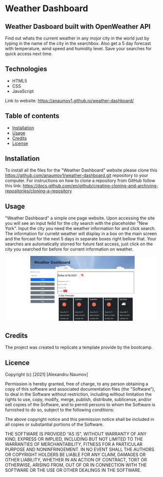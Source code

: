 # Weather Dashboard

## Weather Dasboard built with OpenWeather API
Find out whats the current weather in any mojor city in the world just by typing in the name of the city in the searchbox. Also get a 5 day forecast with temperature, wind speed and humidity level.
Save your searches for quick access next time.
## Technologies 
* HTML5
* CSS
* JavaScript

Link to website: https://anaumov1.github.io/weather-dashboard/


## Table of contents
* [Installation](#installation)
* [Usage](#usage)
* [Credits](#credits)
* [License](#license)

## Installation

To install all the files for the "Weather Dashboard" website please clone this https://github.com/anaumov1/weather-dashboard.git repository to your computer. For instructions on how to clone a repository from GitHub follow this link: https://docs.github.com/en/github/creating-cloning-and-archiving-repositories/cloning-a-repository

## Usage

"Weather Dashboard" a simple one page website. Upon accessing the site you will see an input feild for the city search with the placeholder "New York". Input the city you need the weather information for and click search.
The information for currebt weather will display in a box on the main screen and the forcast for the next 5 days in separate boxes right bellow that. Your searches are automatically storred for future fast access, just click on the city you searched for before for current information on weather.


![alt text](assets/images/screenshot.png)

## Credits
The project was created to replicate a template provide by the bootcamp.

## Licence

Copyright (c) [2021] [Alexandru Naumov]

Permission is hereby granted, free of charge, to any person obtaining a copy
of this software and associated documentation files (the "Software"), to deal
in the Software without restriction, including without limitation the rights
to use, copy, modify, merge, publish, distribute, sublicense, and/or sell
copies of the Software, and to permit persons to whom the Software is
furnished to do so, subject to the following conditions:

The above copyright notice and this permission notice shall be included in all
copies or substantial portions of the Software.

THE SOFTWARE IS PROVIDED "AS IS", WITHOUT WARRANTY OF ANY KIND, EXPRESS OR
IMPLIED, INCLUDING BUT NOT LIMITED TO THE WARRANTIES OF MERCHANTABILITY,
FITNESS FOR A PARTICULAR PURPOSE AND NONINFRINGEMENT. IN NO EVENT SHALL THE
AUTHORS OR COPYRIGHT HOLDERS BE LIABLE FOR ANY CLAIM, DAMAGES OR OTHER
LIABILITY, WHETHER IN AN ACTION OF CONTRACT, TORT OR OTHERWISE, ARISING FROM,
OUT OF OR IN CONNECTION WITH THE SOFTWARE OR THE USE OR OTHER DEALINGS IN THE
SOFTWARE.

